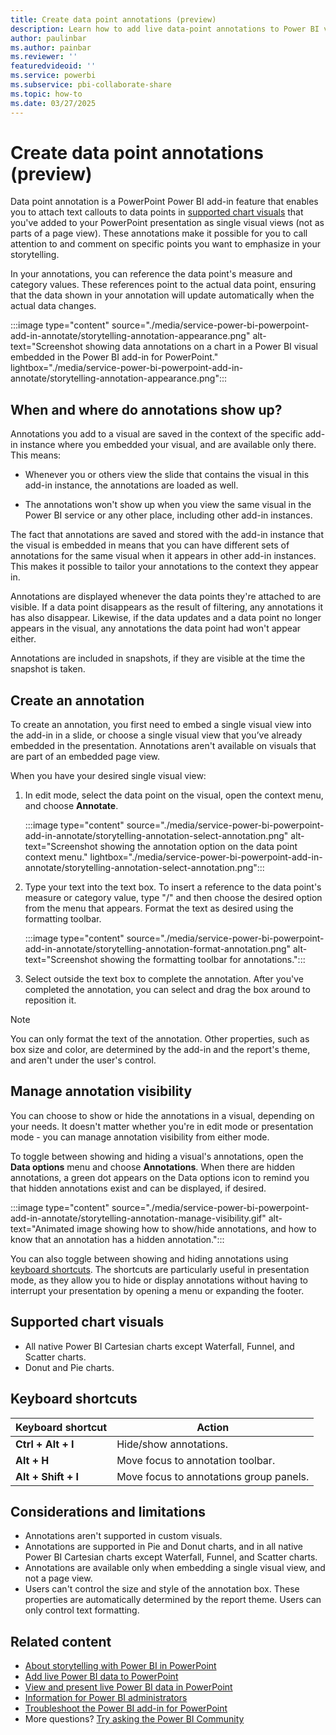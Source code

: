 ```yaml
---
title: Create data point annotations (preview)
description: Learn how to add live data-point annotations to Power BI visuals embedded in your PowerPoint presentation.
author: paulinbar
ms.author: painbar
ms.reviewer: ''
featuredvideoid: ''
ms.service: powerbi
ms.subservice: pbi-collaborate-share
ms.topic: how-to
ms.date: 03/27/2025
---
```


# Create data point annotations (preview)

Data point annotation is a PowerPoint Power BI add-in feature that enables you to attach text callouts to data points in [supported chart visuals](#supported-chart-visuals) that you've added to your PowerPoint presentation as single visual views (not as parts of a page view). These annotations make it possible for you to call attention to and comment on specific points you want to emphasize in your storytelling.

In your annotations, you can reference the data point's measure and category values. These references point to the actual data point, ensuring that the data shown in your annotation will update automatically when the actual data changes.

:::image type="content" source="./media/service-power-bi-powerpoint-add-in-annotate/storytelling-annotation-appearance.png" alt-text="Screenshot showing data annotations on a chart in a Power BI visual embedded in the Power BI add-in for PowerPoint." lightbox="./media/service-power-bi-powerpoint-add-in-annotate/storytelling-annotation-appearance.png":::

## When and where do annotations show up?

Annotations you add to a visual are saved in the context of the specific add-in instance where you embedded your visual, and are available only there. This means:

* Whenever you or others view the slide that contains the visual in this add-in instance, the annotations are loaded as well.

* The annotations won't show up when you view the same visual in the Power BI service or any other place, including other add-in instances.

The fact that annotations are saved and stored with the add-in instance that the visual is embedded in means that you can have different sets of annotations for the same visual when it appears in other add-in instances. This makes it possible to tailor your annotations to the context they appear in.

Annotations are displayed whenever the data points they're attached to are visible. If a data point disappears as the result of filtering, any annotations it has also disappear. Likewise, if the data updates and a data point no longer appears in the visual, any annotations the data point had won't appear either.

Annotations are included in snapshots, if they are visible at the time the snapshot is taken.

## Create an annotation

To create an annotation, you first need to embed a single visual view into the add-in in a slide, or choose a single visual view that you’ve already embedded in the presentation. Annotations aren't available on visuals that are part of an embedded page view.

When you have your desired single visual view:

1. In edit mode, select the data point on the visual, open the context menu, and choose **Annotate**.

    :::image type="content" source="./media/service-power-bi-powerpoint-add-in-annotate/storytelling-annotation-select-annotation.png" alt-text="Screenshot showing the annotation option on the data point context menu." lightbox="./media/service-power-bi-powerpoint-add-in-annotate/storytelling-annotation-select-annotation.png":::

1. Type your text into the text box. To insert a reference to the data point's measure or category value, type "/" and then choose the desired option from the menu that appears. Format the text as desired using the formatting toolbar.

    :::image type="content" source="./media/service-power-bi-powerpoint-add-in-annotate/storytelling-annotation-format-annotation.png" alt-text="Screenshot showing the formatting toolbar for annotations.":::

1. Select outside the text box to complete the annotation. After you've completed the annotation, you can select and drag the box around to reposition it.

> [!NOTE]
> You can only format the text of the annotation. Other properties, such as box size and color, are determined by the add-in and the report's theme, and aren't under the user's control.

## Manage annotation visibility

You can choose to show or hide the annotations in a visual, depending on your needs. It doesn't matter whether you're in edit mode or presentation mode - you can manage annotation visibility from either mode.

To toggle between showing and hiding a visual's annotations, open the **Data options** menu and choose **Annotations**. When there are hidden annotations, a green dot appears on the Data options icon to remind you that hidden annotations exist and can be displayed, if desired.

:::image type="content" source="./media/service-power-bi-powerpoint-add-in-annotate/storytelling-annotation-manage-visibility.gif" alt-text="Animated image showing how to show/hide annotations, and how to know that an annotation has a hidden annotation.":::

You can also toggle between showing and hiding annotations using [keyboard shortcuts](#keyboard-shortcuts). The shortcuts are particularly useful in presentation mode, as they allow you to hide or display annotations without having to interrupt your presentation by opening a menu or expanding the footer.

## Supported chart visuals

* All native Power BI Cartesian charts except Waterfall, Funnel, and Scatter charts.
* Donut and Pie charts.

## Keyboard shortcuts

|Keyboard shortcut       | Action                                                                  |
|------------------------|-------------------------------------------------------------------------|
|**Ctrl + Alt + I**      |Hide/show annotations.                                                   |
|**Alt + H**             |Move focus to annotation toolbar.                                        |
|**Alt + Shift + I**     |Move focus to annotations group panels.                                  |

## Considerations and limitations

* Annotations aren't supported in custom visuals.
* Annotations are supported in Pie and Donut charts, and in all native Power BI Cartesian charts except Waterfall, Funnel, and Scatter charts.
* Annotations are available only when embedding a single visual view, and not a page view.
* Users can't control the size and style of the annotation box. These properties are automatically determined by the report theme. Users can only control text formatting.

## Related content

* [About storytelling with Power BI in PowerPoint](./service-power-bi-powerpoint-add-in-about.md)
* [Add live Power BI data to PowerPoint](./service-power-bi-powerpoint-add-in-install.md)
* [View and present live Power BI data in PowerPoint](./service-power-bi-powerpoint-add-in-view-present.md)
* [Information for Power BI administrators](./service-power-bi-powerpoint-add-in-admin.md)
* [Troubleshoot the Power BI add-in for PowerPoint](./service-power-bi-powerpoint-add-in-troubleshoot.md)
* More questions? [Try asking the Power BI Community](https://community.powerbi.com/)